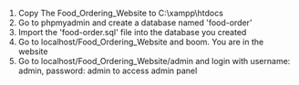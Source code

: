 1. Copy The Food_Ordering_Website to C:\xampp\htdocs
2. Go to phpmyadmin and create a database named 'food-order'
3. Import the 'food-order.sql' file into the database you created
4. Go to localhost/Food_Ordering_Website and boom. You are in the website
5. Go to localhost/Food_Ordering_Website/admin and login with username: admin, password: admin to access admin panel
